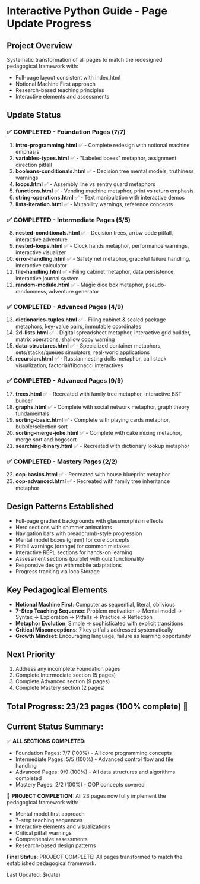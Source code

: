 # Interactive Python Guide - Page Update Progress

## Project Overview
Systematic transformation of all pages to match the redesigned pedagogical framework with:
- Full-page layout consistent with index.html
- Notional Machine First approach
- Research-based teaching principles
- Interactive elements and assessments

## Update Status

### ✅ COMPLETED - Foundation Pages (7/7)
1. **intro-programming.html** ✅ - Complete redesign with notional machine emphasis
2. **variables-types.html** ✅ - "Labeled boxes" metaphor, assignment direction pitfall
3. **booleans-conditionals.html** ✅ - Decision tree mental models, truthiness warnings
4. **loops.html** ✅ - Assembly line vs sentry guard metaphors
5. **functions.html** ✅ - Vending machine metaphor, print vs return emphasis
6. **string-operations.html** ✅ - Text manipulation with interactive demos
7. **lists-iteration.html** ✅ - Mutability warnings, reference concepts

### ✅ COMPLETED - Intermediate Pages (5/5)
8. **nested-conditionals.html** ✅ - Decision trees, arrow code pitfall, interactive adventure
9. **nested-loops.html** ✅ - Clock hands metaphor, performance warnings, interactive visualizer  
10. **error-handling.html** ✅ - Safety net metaphor, graceful failure handling, interactive calculator
11. **file-handling.html** ✅ - Filing cabinet metaphor, data persistence, interactive journal system
12. **random-module.html** ✅ - Magic dice box metaphor, pseudo-randomness, adventure generator

### ✅ COMPLETED - Advanced Pages (4/9)
13. **dictionaries-tuples.html** ✅ - Filing cabinet & sealed package metaphors, key-value pairs, immutable coordinates
14. **2d-lists.html** ✅ - Digital spreadsheet metaphor, interactive grid builder, matrix operations, shallow copy warning
15. **data-structures.html** ✅ - Specialized container metaphors, sets/stacks/queues simulators, real-world applications
16. **recursion.html** ✅ - Russian nesting dolls metaphor, call stack visualization, factorial/fibonacci interactives

### ✅ COMPLETED - Advanced Pages (9/9)
17. **trees.html** ✅ - Recreated with family tree metaphor, interactive BST builder
18. **graphs.html** ✅ - Complete with social network metaphor, graph theory fundamentals
19. **sorting-basic.html** ✅ - Complete with playing cards metaphor, bubble/selection sort
20. **sorting-merge-joke.html** ✅ - Complete with cake mixing metaphor, merge sort and bogosort
21. **searching-binary.html** ✅ - Recreated with dictionary lookup metaphor

### ✅ COMPLETED - Mastery Pages (2/2)
22. **oop-basics.html** ✅ - Recreated with house blueprint metaphor
23. **oop-advanced.html** ✅ - Recreated with family tree inheritance metaphor

## Design Patterns Established
- Full-page gradient backgrounds with glassmorphism effects
- Hero sections with shimmer animations
- Navigation bars with breadcrumb-style progression
- Mental model boxes (green) for core concepts
- Pitfall warnings (orange) for common mistakes
- Interactive REPL sections for hands-on learning
- Assessment sections (purple) with quiz functionality
- Responsive design with mobile adaptations
- Progress tracking via localStorage

## Key Pedagogical Elements
- **Notional Machine First**: Computer as sequential, literal, oblivious
- **7-Step Teaching Sequence**: Problem motivation → Mental model → Syntax → Exploration → Pitfalls → Practice → Reflection
- **Metaphor Evolution**: Simple → sophisticated with explicit transitions
- **Critical Misconceptions**: 7 key pitfalls addressed systematically
- **Growth Mindset**: Encouraging language, failure as learning opportunity

## Next Priority
1. Address any incomplete Foundation pages
2. Complete Intermediate section (5 pages)
3. Complete Advanced section (9 pages)  
4. Complete Mastery section (2 pages)

## Total Progress: 23/23 pages (100% complete) 🎉

## Current Status Summary:
✅ **ALL SECTIONS COMPLETED:**
- Foundation Pages: 7/7 (100%) - All core programming concepts
- Intermediate Pages: 5/5 (100%) - Advanced control flow and file handling  
- Advanced Pages: 9/9 (100%) - All data structures and algorithms completed
- Mastery Pages: 2/2 (100%) - OOP concepts covered

🎉 **PROJECT COMPLETION:**
All 23 pages now fully implement the pedagogical framework with:
- Mental model first approach
- 7-step teaching sequences
- Interactive elements and visualizations
- Critical pitfall warnings
- Comprehensive assessments
- Research-based design patterns

**Final Status**: PROJECT COMPLETE! All pages transformed to match the established pedagogical framework.

Last Updated: $(date) 